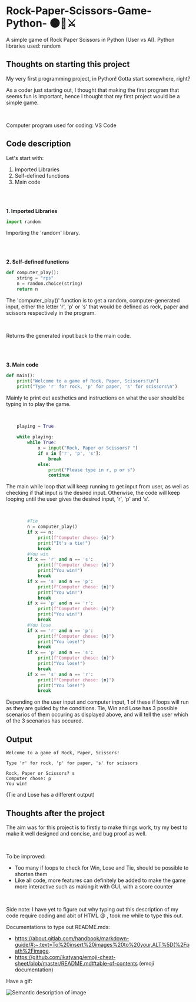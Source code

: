 # Rock-Paper-Scissors-Game-Python- :new_moon::receipt::crossed_swords:
A simple game of Rock Paper Scissors in Python (User vs AI). Python libraries used: random

## Thoughts on starting this project
My very first programming project, in Python! Gotta start somewhere, right?

As a coder just starting out, I thought that making the first program that seems fun is important, hence I thought that my first project would be a simple game.

<br>

Computer program used for coding: VS Code

## Code description
Let's start with:
1. Imported Libraries
2. Self-defined functions
3. Main code

<br>

<br>

**1. Imported Libraries**
```python
import random
```
Importing the 'random' library.

<br>

<br>

**2. Self-defined functions**
```python
def computer_play():
    string = "rps"
    n = random.choice(string)
    return n
```
The 'computer_play()' function is to get a random, computer-generated input, either the letter 'r', 'p' or 's' that would be defined as rock, paper and scissors respectively in the program.

<br>

Returns the generated input back to the main code.

<br>

<br>

**3. Main code**
```python
def main():
    print("Welcome to a game of Rock, Paper, Scissors!\n")
    print("Type 'r' for rock, 'p' for paper, 's' for scissors\n")
```
Mainly to print out aesthetics and instructions on what the user should be typing in to play the game.

<br>
    
```python
    playing = True
    
    while playing:
        while True:
            x = input("Rock, Paper or Scissors? ")
            if x in ['r', 'p', 's']:
                break
            else:
                print("Please type in r, p or s")
                continue
```
The main while loop that will keep running to get input from user, as well as checking if that input is the desired input. Otherwise, the code will keep looping until the user gives the desired input, 'r', 'p' and 's'.

<br>

```python
        #Tie
        n = computer_play()
        if x == n:
            print(f"Computer chose: {n}")
            print("It's a tie!")
            break
        #You win
        if x == 'r' and n == 's':
            print(f"Computer chose: {n}")
            print("You win!")
            break
        if x == 's' and n == 'p':
            print(f"Computer chose: {n}")
            print("You win!")
            break
        if x == 'p' and n == 'r':
            print(f"Computer chose: {n}")
            print("You win!")
            break
        #You lose
        if x == 'r' and n == 'p':
            print(f"Computer chose: {n}")
            print("You lose!")
            break
        if x == 'p' and n == 's':
            print(f"Computer chose: {n}")
            print("You lose!")
            break
        if x == 's' and n == 'r':
            print(f"Computer chose: {n}")
            print("You lose!")
            break
```
Depending on the user input and computer input, 1 of these if loops will run as they are guided by the conditions. Tie, Win and Lose has 3 possible scenarios of them occuring as displayed above, and will tell the user which of the 3 scenarios has occured.

## Output
```
Welcome to a game of Rock, Paper, Scissors!

Type 'r' for rock, 'p' for paper, 's' for scissors

Rock, Paper or Scissors? s
Computer chose: p
You win!
```
(Tie and Lose has a different output)

## Thoughts after the project
The aim was for this project is to firstly to make things work, try my best to make it well designed and concise, and bug proof as well.

<br>

To be improved:
* Too many if loops to check for Win, Lose and Tie, should be possible to shorten them
* Like all code, more features can definitely be added to make the game more interactive such as making it with GUI, with a score counter

<br>

Side note: I have yet to figure out why typing out this description of my code require coding and abit of HTML :weary: , took me  while to type this out.

Documentations to type out README.mds: 
* https://about.gitlab.com/handbook/markdown-guide/#:~:text=To%20insert%20images%20to%20your,ALT%5D(%2Fpath%2Fimage.
* https://github.com/ikatyang/emoji-cheat-sheet/blob/master/README.md#table-of-contents (emoji documentation)

Have a gif:

![Semantic description of image](https://media.tenor.com/fTTVgygGDh8AAAAM/kitty-cat-sandwich.gif )
